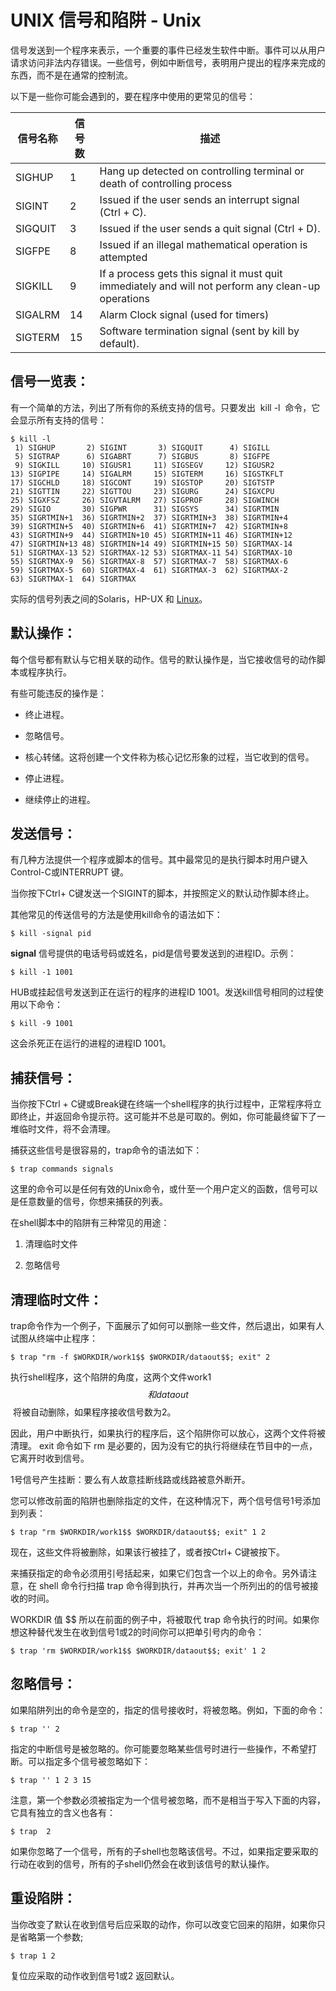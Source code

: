 # UNIX 信号和陷阱 - Unix

信号发送到一个程序来表示，一个重要的事件已经发生软件中断。事件可以从用户请求访问非法内存错误。一些信号，例如中断信号，表明用户提出的程序来完成的东西，而不是在通常的控制流。

以下是一些你可能会遇到的，要在程序中使用的更常见的信号：

| 信号名称 | 信号数 | 描述 |
| --- | --- | --- |
| SIGHUP | 1 | Hang up detected on controlling terminal or death of controlling process |
| SIGINT | 2 | Issued if the user sends an interrupt signal (Ctrl + C). |
| SIGQUIT | 3 | Issued if the user sends a quit signal (Ctrl + D). |
| SIGFPE | 8 | Issued if an illegal mathematical operation is attempted |
| SIGKILL | 9 | If a process gets this signal it must quit immediately and will not perform any clean-up operations |
| SIGALRM | 14 | Alarm Clock signal (used for timers) |
| SIGTERM | 15 | Software termination signal (sent by kill by default). |

## 信号一览表：

有一个简单的方法，列出了所有你的系统支持的信号。只要发出  kill -l  命令，它会显示所有支持的信号：

```
$ kill -l
 1) SIGHUP       2) SIGINT       3) SIGQUIT      4) SIGILL
 5) SIGTRAP      6) SIGABRT      7) SIGBUS       8) SIGFPE
 9) SIGKILL     10) SIGUSR1     11) SIGSEGV     12) SIGUSR2
13) SIGPIPE     14) SIGALRM     15) SIGTERM     16) SIGSTKFLT
17) SIGCHLD     18) SIGCONT     19) SIGSTOP     20) SIGTSTP
21) SIGTTIN     22) SIGTTOU     23) SIGURG      24) SIGXCPU
25) SIGXFSZ     26) SIGVTALRM   27) SIGPROF     28) SIGWINCH
29) SIGIO       30) SIGPWR      31) SIGSYS      34) SIGRTMIN
35) SIGRTMIN+1  36) SIGRTMIN+2  37) SIGRTMIN+3  38) SIGRTMIN+4
39) SIGRTMIN+5  40) SIGRTMIN+6  41) SIGRTMIN+7  42) SIGRTMIN+8
43) SIGRTMIN+9  44) SIGRTMIN+10 45) SIGRTMIN+11 46) SIGRTMIN+12
47) SIGRTMIN+13 48) SIGRTMIN+14 49) SIGRTMIN+15 50) SIGRTMAX-14
51) SIGRTMAX-13 52) SIGRTMAX-12 53) SIGRTMAX-11 54) SIGRTMAX-10
55) SIGRTMAX-9  56) SIGRTMAX-8  57) SIGRTMAX-7  58) SIGRTMAX-6
59) SIGRTMAX-5  60) SIGRTMAX-4  61) SIGRTMAX-3  62) SIGRTMAX-2
63) SIGRTMAX-1  64) SIGRTMAX
```

实际的信号列表之间的Solaris，HP-UX 和 [Linux](http://www.yiibai.com/linux/)。

## 默认操作：

每个信号都有默认与它相关联的动作。信号的默认操作是，当它接收信号的动作脚本或程序执行。

有些可能违反的操作是：

*   终止进程。

*   忽略信号。

*   核心转储。这将创建一个文件称为核心记忆形象的过程，当它收到的信号。

*   停止进程。

*   继续停止的进程。

## 发送信号：

有几种方法提供一个程序或脚本的信号。其中最常见的是执行脚本时用户键入Control-C或INTERRUPT 键。

当你按下Ctrl+ C键发送一个SIGINT的脚本，并按照定义的默认动作脚本终止。

其他常见的传送信号的方法是使用kill命令的语法如下：

```
$ kill -signal pid
```

**signal** 信号提供的电话号码或姓名，pid是信号要发送到的进程ID。示例：

```
$ kill -1 1001
```

HUB或挂起信号发送到正在运行的程序的进程ID 1001。发送kill信号相同的过程使用以下命令：

```
$ kill -9 1001
```

这会杀死正在运行的进程的进程ID 1001。

## 捕获信号：

当你按下Ctrl + C键或Break键在终端一个shell程序的执行过程中，正常程序将立即终止，并返回命令提示符。这可能并不总是可取的。例如，你可能最终留下了一堆临时文件，将不会清理。

捕获这些信号是很容易的，trap命令的语法如下：

```
$ trap commands signals
```

这里的命令可以是任何有效的Unix命令，或什至一个用户定义的函数，信号可以是任意数量的信号，你想来捕获的列表。

在shell脚本中的陷阱有三种常见的用途：

1.  清理临时文件

2.  忽略信号

## 清理临时文件：

trap命令作为一个例子，下面展示了如何可以删除一些文件，然后退出，如果有人试图从终端中止程序：

```
$ trap "rm -f $WORKDIR/work1$$ $WORKDIR/dataout$$; exit" 2
```

执行shell程序，这个陷阱的角度，这两个文件work1$$ 和 dataout$$ 将被自动删除，如果程序接收信号数为2。 

因此，用户中断执行，如果执行的程序后，这个陷阱你可以放心，这两个文件将被清理。 exit 命令如下 rm 是必要的，因为没有它的执行将继续在节目中的一点，它离开时收到信号。

1号信号产生挂断：要么有人故意挂断线路或线路被意外断开。

您可以修改前面的陷阱也删除指定的文件，在这种情况下，两个信号信号1号添加到列表：

```
$ trap "rm $WORKDIR/work1$$ $WORKDIR/dataout$$; exit" 1 2
```

现在，这些文件将被删除，如果该行被挂了，或者按Ctrl+ C键被按下。

来捕获指定的命令必须用引号括起来，如果它们包含一个以上的命令。另外请注意，在 shell 命令行扫描 trap 命令得到执行，并再次当一个所列出的的信号被接收的时间。

WORKDIR 值 $$ 所以在前面的例子中，将被取代 trap 命令执行的时间。如果你想这种替代发生在收到信号1或2的时间你可以把单引号内的命令：

```
$ trap 'rm $WORKDIR/work1$$ $WORKDIR/dataout$$; exit' 1 2
```

## 忽略信号：

如果陷阱列出的命令是空的，指定的信号接收时，将被忽略。例如，下面的命令：

```
$ trap '' 2
```

指定的中断信号是被忽略的。你可能要忽略某些信号时进行一些操作，不希望打断。可以指定多个信号被忽略如下：

```
$ trap '' 1 2 3 15
```

注意，第一个参数必须被指定为一个信号被忽略，而不是相当于写入下面的内容，它具有独立的含义也各有：

```
$ trap  2
```

如果你忽略了一个信号，所有的子shell也忽略该信号。不过，如果指定要采取的行动在收到的信号，所有的子shell仍然会在收到该信号的默认操作。

## 重设陷阱：

当你改变了默认在收到信号后应采取的动作，你可以改变它回来的陷阱，如果你只是省略第一个参数;

```
$ trap 1 2
```

复位应采取的动作收到信号1或2 返回默认。

 